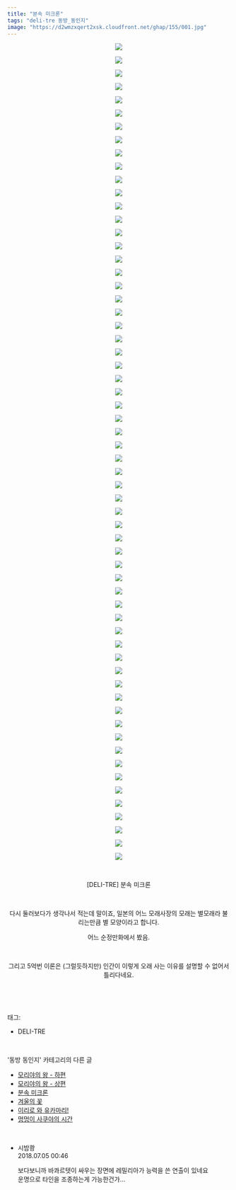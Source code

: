 ```yaml
---
title: "분속 미크론"
tags: "deli-tre 동방_동인지"
image: "https://d2wmzxqert2xsk.cloudfront.net/ghap/155/001.jpg"
---
```

<div class="article">
<p style="text-align: center; clear: none; float: none;"><img src="{{ site.imgserver11 }}/ghap/155/001.jpg"/></p>
<p style="text-align: center; clear: none; float: none;"><img src="{{ site.imgserver11 }}/ghap/155/002.jpg"/></p>
<p style="text-align: center; clear: none; float: none;"><img src="{{ site.imgserver11 }}/ghap/155/003.jpg"/></p>
<p style="text-align: center; clear: none; float: none;"><img src="{{ site.imgserver11 }}/ghap/155/004.jpg"/></p>
<p style="text-align: center; clear: none; float: none;"><img src="{{ site.imgserver11 }}/ghap/155/005.jpg"/></p>
<p style="text-align: center; clear: none; float: none;"><img src="{{ site.imgserver11 }}/ghap/155/006.jpg"/></p>
<p style="text-align: center; clear: none; float: none;"><img src="{{ site.imgserver11 }}/ghap/155/007.jpg"/></p>
<p style="text-align: center; clear: none; float: none;"><img src="{{ site.imgserver11 }}/ghap/155/008.jpg"/></p>
<p style="text-align: center; clear: none; float: none;"><img src="{{ site.imgserver11 }}/ghap/155/009.jpg"/></p>
<p style="text-align: center; clear: none; float: none;"><img src="{{ site.imgserver11 }}/ghap/155/010.jpg"/></p>
<p style="text-align: center; clear: none; float: none;"><img src="{{ site.imgserver11 }}/ghap/155/011.jpg"/></p>
<p style="text-align: center; clear: none; float: none;"><img src="{{ site.imgserver11 }}/ghap/155/012.jpg"/></p>
<p style="text-align: center; clear: none; float: none;"><img src="{{ site.imgserver11 }}/ghap/155/013.jpg"/></p>
<p style="text-align: center; clear: none; float: none;"><img src="{{ site.imgserver11 }}/ghap/155/014.jpg"/></p>
<p style="text-align: center; clear: none; float: none;"><img src="{{ site.imgserver11 }}/ghap/155/015.jpg"/></p>
<p style="text-align: center; clear: none; float: none;"><img src="{{ site.imgserver11 }}/ghap/155/016.jpg"/></p>
<p style="text-align: center; clear: none; float: none;"><img src="{{ site.imgserver11 }}/ghap/155/017.jpg"/></p>
<p style="text-align: center; clear: none; float: none;"><img src="{{ site.imgserver11 }}/ghap/155/018.jpg"/></p>
<p style="text-align: center; clear: none; float: none;"><img src="{{ site.imgserver11 }}/ghap/155/019.jpg"/></p>
<p style="text-align: center; clear: none; float: none;"><img src="{{ site.imgserver11 }}/ghap/155/020.jpg"/></p>
<p style="text-align: center; clear: none; float: none;"><img src="{{ site.imgserver11 }}/ghap/155/021.jpg"/></p>
<p style="text-align: center; clear: none; float: none;"><img src="{{ site.imgserver11 }}/ghap/155/022.jpg"/></p>
<p style="text-align: center; clear: none; float: none;"><img src="{{ site.imgserver11 }}/ghap/155/023.jpg"/></p>
<p style="text-align: center; clear: none; float: none;"><img src="{{ site.imgserver11 }}/ghap/155/024.jpg"/></p>
<p style="text-align: center; clear: none; float: none;"><img src="{{ site.imgserver11 }}/ghap/155/025.jpg"/></p>
<p style="text-align: center; clear: none; float: none;"><img src="{{ site.imgserver11 }}/ghap/155/026.jpg"/></p>
<p style="text-align: center; clear: none; float: none;"><img src="{{ site.imgserver11 }}/ghap/155/027.jpg"/></p>
<p style="text-align: center; clear: none; float: none;"><img src="{{ site.imgserver11 }}/ghap/155/028.jpg"/></p>
<p style="text-align: center; clear: none; float: none;"><img src="{{ site.imgserver11 }}/ghap/155/029.jpg"/></p>
<p style="text-align: center; clear: none; float: none;"><img src="{{ site.imgserver11 }}/ghap/155/030.jpg"/></p>
<p style="text-align: center; clear: none; float: none;"><img src="{{ site.imgserver11 }}/ghap/155/031.jpg"/></p>
<p style="text-align: center; clear: none; float: none;"><img src="{{ site.imgserver11 }}/ghap/155/032.jpg"/></p>
<p style="text-align: center; clear: none; float: none;"><img src="{{ site.imgserver11 }}/ghap/155/033.jpg"/></p>
<p style="text-align: center; clear: none; float: none;"><img src="{{ site.imgserver11 }}/ghap/155/034.jpg"/></p>
<p style="text-align: center; clear: none; float: none;"><img src="{{ site.imgserver11 }}/ghap/155/035.jpg"/></p>
<p style="text-align: center; clear: none; float: none;"><img src="{{ site.imgserver11 }}/ghap/155/036.jpg"/></p>
<p style="text-align: center; clear: none; float: none;"><img src="{{ site.imgserver11 }}/ghap/155/037.jpg"/></p>
<p style="text-align: center; clear: none; float: none;"><img src="{{ site.imgserver11 }}/ghap/155/038.jpg"/></p>
<p style="text-align: center; clear: none; float: none;"><img src="{{ site.imgserver11 }}/ghap/155/039.jpg"/></p>
<p style="text-align: center; clear: none; float: none;"><img src="{{ site.imgserver11 }}/ghap/155/040.jpg"/></p>
<p style="text-align: center; clear: none; float: none;"><img src="{{ site.imgserver11 }}/ghap/155/041.jpg"/></p>
<p style="text-align: center; clear: none; float: none;"><img src="{{ site.imgserver11 }}/ghap/155/042.jpg"/></p>
<p style="text-align: center; clear: none; float: none;"><img src="{{ site.imgserver11 }}/ghap/155/043.jpg"/></p>
<p style="text-align: center; clear: none; float: none;"><img src="{{ site.imgserver11 }}/ghap/155/044.jpg"/></p>
<p style="text-align: center; clear: none; float: none;"><img src="{{ site.imgserver11 }}/ghap/155/045.jpg"/></p>
<p style="text-align: center; clear: none; float: none;"><img src="{{ site.imgserver11 }}/ghap/155/046.jpg"/></p>
<p style="text-align: center; clear: none; float: none;"><img src="{{ site.imgserver11 }}/ghap/155/047.jpg"/></p>
<p style="text-align: center; clear: none; float: none;"><img src="{{ site.imgserver11 }}/ghap/155/048.jpg"/></p>
<p style="text-align: center; clear: none; float: none;"><img src="{{ site.imgserver11 }}/ghap/155/049.jpg"/></p>
<p style="text-align: center; clear: none; float: none;"><img src="{{ site.imgserver11 }}/ghap/155/050.jpg"/></p>
<p style="text-align: center; clear: none; float: none;"><img src="{{ site.imgserver11 }}/ghap/155/051.jpg"/></p>
<p style="text-align: center; clear: none; float: none;"><img src="{{ site.imgserver11 }}/ghap/155/052.jpg"/></p>
<p style="text-align: center; clear: none; float: none;"><img src="{{ site.imgserver11 }}/ghap/155/053.jpg"/></p>
<p style="text-align: center; clear: none; float: none;"><img src="{{ site.imgserver11 }}/ghap/155/054.jpg"/></p>
<p style="text-align: center; clear: none; float: none;"><img src="{{ site.imgserver11 }}/ghap/155/055.jpg"/></p>
<p style="text-align: center; clear: none; float: none;"><img src="{{ site.imgserver11 }}/ghap/155/056.jpg"/></p>
<p style="text-align: center; clear: none; float: none;"><img src="{{ site.imgserver11 }}/ghap/155/057.jpg"/></p>
<p style="text-align: center; clear: none; float: none;"><img src="{{ site.imgserver11 }}/ghap/155/058.jpg"/></p>
<p style="text-align: center; clear: none; float: none;"><img src="{{ site.imgserver11 }}/ghap/155/059.jpg"/></p>
<p style="text-align: center; clear: none; float: none;"><img src="{{ site.imgserver11 }}/ghap/155/060.jpg"/></p>
<p style="text-align: center; clear: none; float: none;"><img src="{{ site.imgserver11 }}/ghap/155/061.jpg"/></p>
<p style="text-align: center; clear: none; float: none;"><img src="{{ site.imgserver11 }}/ghap/155/062.jpg"/></p>
<p style="text-align: center; clear: none; float: none;"><br/></p>
<p style="text-align: center; clear: none; float: none;">[DELI-TRE] 분속 미크론</p>
<p style="text-align: center; clear: none; float: none;"><br/></p>
<p style="text-align: center; clear: none; float: none;">다시 둘러보다가 생각나서 적는데 말이죠, 일본의 어느 모래사장의 모래는 별모래라 불리는만큼 별 모양이라고 합니다.</p>
<p style="text-align: center; clear: none; float: none;">어느 순정만화에서 봤음.</p>
<p style="text-align: center; clear: none; float: none;"><br/></p>
<p style="text-align: center; clear: none; float: none;">그리고 5억번 이론은 (그럴듯하지만) 인간이 이렇게 오래 사는 이유를 설명할 수 없어서 틀리다네요.</p>
<p><br/></p>
</div><br/>
<div class="tagTrail">
<p>태그: </p>
<ul>
<li>DELI-TRE</li>
</ul>
</div><br/>
<div class="another">
<p>'동방 동인지' 카테고리의 다른 글</p>
<ul>
<li><a href="/ghap_157">모리야의 왕 - 하편</a></li>
<li><a href="/ghap_156">모리야의 왕 - 상편</a></li>
<li><a href="/ghap_155">분속 미크론</a></li>
<li><a href="/ghap_153">겨울의 꽃</a></li>
<li><a href="/ghap_152">이리로 와 유카마리!</a></li>
<li><a href="/ghap_151">멍멍이 사쿠야의 시간</a></li>
</ul>
</div><br/>
<div class="cb_module cb_fluid">
<div class="cb_wrt cb_profile">
<div class="comment">
<ul>
<li class="cb_thumb_off" id="comment15280770">
<div class="cb_comment_area">
<div class="cb_info_area">
<div class="cb_section">
<span class="cb_nick_name">시밤쾅</span>
</div>
<div class="cb_section">
<span class="cb_date">2018.07.05 00:46 </span>
</div>
</div>
<div class="cb_dsc_comment">
<p class="cb_dsc">
											보다보니까 바콰르텟이 싸우는 장면에 레밀리아가 능력을 쓴 연출이 있네요<br/>
운명으로 타인을 조종하는게 가능한건가...
										</p>
</div>
</div></li>
</ul>
</div>
</div><!-- commentList close -->
</div><br/>
